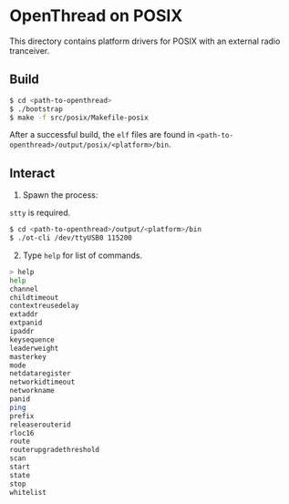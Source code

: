 # OpenThread on POSIX

This directory contains platform drivers for POSIX with an external radio tranceiver.

## Build

```bash
$ cd <path-to-openthread>
$ ./bootstrap
$ make -f src/posix/Makefile-posix
```

After a successful build, the `elf` files are found in `<path-to-openthread>/output/posix/<platform>/bin`.

##

## Interact

1. Spawn the process:

`stty` is required.

```bash
$ cd <path-to-openthread>/output/<platform>/bin
$ ./ot-cli /dev/ttyUSB0 115200
```

2. Type `help` for list of commands.

```bash
> help
help
channel
childtimeout
contextreusedelay
extaddr
extpanid
ipaddr
keysequence
leaderweight
masterkey
mode
netdataregister
networkidtimeout
networkname
panid
ping
prefix
releaserouterid
rloc16
route
routerupgradethreshold
scan
start
state
stop
whitelist
```
